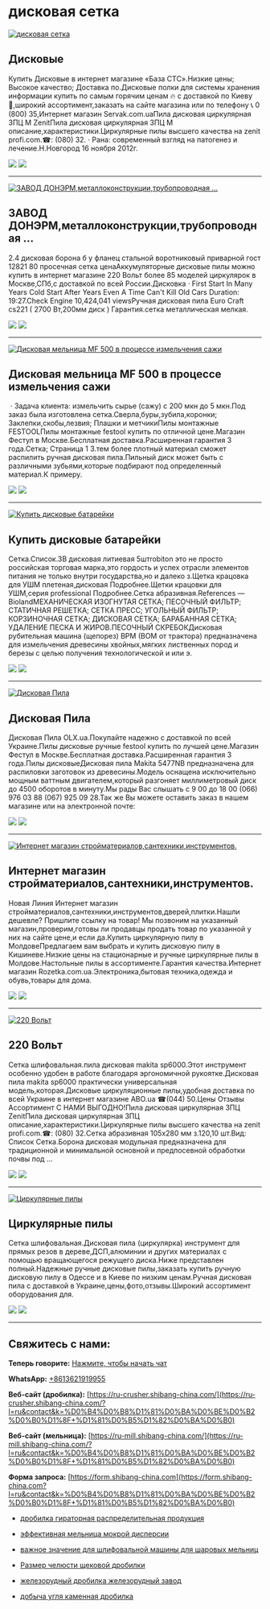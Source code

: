 # дисковая сетка

<a href="https://swt.shibang-china.com/?l=ru&img&k=%D0%B4%D0%B8%D1%81%D0%BA%D0%BE%D0%B2%D0%B0%D1%8F+%D1%81%D0%B5%D1%82%D0%BA%D0%B0" target="_blank">![дисковая сетка](http://static.shibang-china.com/all-800x300/1040.jpg)</a>

## Дисковые
Купить Дисковые в интернет магазине &#171;База СТС&#187;.Низкие цены; Высокое качество; Доставка по.Дисковые полки для системы хранения информации купить по самым горячим ценам 🔥 с доставкой по Киеву 🚚,широкий ассортимент,заказать на сайте магазина или по телефону 📞 0 (800) 35,Интернет магазин Servak.com.uaПила дисковая циркулярная ЗПЦ М ZenitПила дисковая циркулярная ЗПЦ М описание,характеристики.Циркулярные пилы высшего качества на zenit profi.com.☎: (080) 32.&nbsp;&#0183;&#32;Рана: современный взгляд на патогенез и лечение.Н.Новгород 16 ноября 2012г.


<a href="https://whatsapp.shibangsoft.com/WhatsApp.php" target="_blank" title="WhatsApp">![](http://static.shibang-china.com/icon/whatsapp.png)</a> <a href="https://swt.shibang-china.com/?l=ru&icon&k=%D0%B4%D0%B8%D1%81%D0%BA%D0%BE%D0%B2%D0%B0%D1%8F+%D1%81%D0%B5%D1%82%D0%BA%D0%B0" target="_blank">![](http://static.shibang-china.com/icon/chat-ru.png)</a>

---

<a href="https://swt.shibang-china.com/?l=ru&img&k=%D0%B4%D0%B8%D1%81%D0%BA%D0%BE%D0%B2%D0%B0%D1%8F+%D1%81%D0%B5%D1%82%D0%BA%D0%B0" target="_blank">![ЗАВОД ДОНЭРМ,металлоконструкции,трубопроводная …](http://static.shibang-china.com/all-800x300/23.jpg)</a>

## ЗАВОД ДОНЭРМ,металлоконструкции,трубопроводная …
2.4 дисковая борона б у фланец стальной воротниковый приварной гост 12821 80 просечная сетка ценаАккумуляторные дисковые пилы можно купить в интернет магазине 220 Вольт более 85 моделей циркулярок в Москве,СПб,с доставкой по всей России.Дисковка&nbsp;&#0183;&#32;First Start In Many Years Cold Start After Years Even A Time Can't Kill Old Cars Duration: 19:27.Check Engine 10,424,041 viewsРучная дисковая пила Euro Craft cs221 ( 2700 Вт,200мм диск ) Гарантия.сетка металлическая мелкая.


<a href="https://whatsapp.shibangsoft.com/WhatsApp.php" target="_blank" title="WhatsApp">![](http://static.shibang-china.com/icon/whatsapp.png)</a> <a href="https://swt.shibang-china.com/?l=ru&icon&k=%D0%B4%D0%B8%D1%81%D0%BA%D0%BE%D0%B2%D0%B0%D1%8F+%D1%81%D0%B5%D1%82%D0%BA%D0%B0" target="_blank">![](http://static.shibang-china.com/icon/chat-ru.png)</a>

---

<a href="https://swt.shibang-china.com/?l=ru&img&k=%D0%B4%D0%B8%D1%81%D0%BA%D0%BE%D0%B2%D0%B0%D1%8F+%D1%81%D0%B5%D1%82%D0%BA%D0%B0" target="_blank">![Дисковая мельница MF 500 в процессе измельчения сажи](http://static.shibang-china.com/all-800x300/589.jpg)</a>

## Дисковая мельница MF 500 в процессе измельчения сажи
&nbsp;&#0183;&#32;Задача клиента: измельчить сырье (сажу) с 200 мкн до 5 мкн.Под заказ была изготовлена сетка.Сверла,буры,зубила,коронки; Заклепки,скобы,лезвия; Плашки и метчикиПилы монтажные FESTOOLПилы монтажные festool купить по отличной цене.Магазин Фестул в Москве.Бесплатная доставка.Расширенная гарантия 3 года.Сетка; Страница 1 3.тем более плотный материал сможет распилить ручная дисковая пила.Пильный диск может быть с различными зубьями,которые подбирают под определенный материал.К примеру.


<a href="https://whatsapp.shibangsoft.com/WhatsApp.php" target="_blank" title="WhatsApp">![](http://static.shibang-china.com/icon/whatsapp.png)</a> <a href="https://swt.shibang-china.com/?l=ru&icon&k=%D0%B4%D0%B8%D1%81%D0%BA%D0%BE%D0%B2%D0%B0%D1%8F+%D1%81%D0%B5%D1%82%D0%BA%D0%B0" target="_blank">![](http://static.shibang-china.com/icon/chat-ru.png)</a>

---

<a href="https://swt.shibang-china.com/?l=ru&img&k=%D0%B4%D0%B8%D1%81%D0%BA%D0%BE%D0%B2%D0%B0%D1%8F+%D1%81%D0%B5%D1%82%D0%BA%D0%B0" target="_blank">![Купить дисковые батарейки](http://static.shibang-china.com/all-800x300/18.jpg)</a>

## Купить дисковые батарейки
Сетка.Список.3В дисковая литиевая 5штrobiton это не просто российская торговая марка,это гордость и успех отрасли элементов питания не только внутри государства,но и далеко з.Щетка крацовка для УШМ плетеная,дисковая Подробнее.Щетки крацовки для УШМ,серия professional Подробнее.Сетка абразивная.References — BiolandМЕХАНИЧЕСКАЯ ИЗОГНУТАЯ СЕТКА; ПЕСОЧНЫЙ ФИЛЬТР; СТАТИЧНАЯ РЕШЕТКА; СЕТКА ПРЕСС; УГОЛЬНЫЙ ФИЛЬТР; КОРЗИНОЧНАЯ СЕТКА; ДИСКОВАЯ СЕТКА; БАРАБАННАЯ СЕТКА; УДАЛЕНИЕ ПЕСКА И ЖИРОВ.ПЕСОЧНЫЙ СКРЕБОКДисковая рубительная машина (щепорез) ВРМ (ВОМ от трактора) предназначена для измельчения древесины хвойных,мягких лиственных пород и березы с целью получения технологической и или э.


<a href="https://whatsapp.shibangsoft.com/WhatsApp.php" target="_blank" title="WhatsApp">![](http://static.shibang-china.com/icon/whatsapp.png)</a> <a href="https://swt.shibang-china.com/?l=ru&icon&k=%D0%B4%D0%B8%D1%81%D0%BA%D0%BE%D0%B2%D0%B0%D1%8F+%D1%81%D0%B5%D1%82%D0%BA%D0%B0" target="_blank">![](http://static.shibang-china.com/icon/chat-ru.png)</a>

---

<a href="https://swt.shibang-china.com/?l=ru&img&k=%D0%B4%D0%B8%D1%81%D0%BA%D0%BE%D0%B2%D0%B0%D1%8F+%D1%81%D0%B5%D1%82%D0%BA%D0%B0" target="_blank">![Дисковая Пила](http://static.shibang-china.com/all-800x300/164.jpg)</a>

## Дисковая Пила
Дисковая Пила OLX.ua.Покупайте надежно с доставкой по всей Украине.Пилы дисковые ручные festool купить по лучшей цене.Магазин Фестул в Москве.Бесплатная доставка.Расширенная гарантия 3 года.Пилы дисковыеДисковая пила Makita 5477NB предназначена для распиловки заготовок из древесины.Модель оснащена исключительно мощным ваттным двигателем,который разгоняет миллиметровый диск до 4500 оборотов в минуту.Мы рады Вас слышать с 9 00 до 18 00 (066) 976 03 88 (067) 925 09 28.Так же Вы можете оставить заказ в нашем магазине или на электронной почте:


<a href="https://whatsapp.shibangsoft.com/WhatsApp.php" target="_blank" title="WhatsApp">![](http://static.shibang-china.com/icon/whatsapp.png)</a> <a href="https://swt.shibang-china.com/?l=ru&icon&k=%D0%B4%D0%B8%D1%81%D0%BA%D0%BE%D0%B2%D0%B0%D1%8F+%D1%81%D0%B5%D1%82%D0%BA%D0%B0" target="_blank">![](http://static.shibang-china.com/icon/chat-ru.png)</a>

---

<a href="https://swt.shibang-china.com/?l=ru&img&k=%D0%B4%D0%B8%D1%81%D0%BA%D0%BE%D0%B2%D0%B0%D1%8F+%D1%81%D0%B5%D1%82%D0%BA%D0%B0" target="_blank">![Интернет магазин стройматериалов,сантехники,инструментов.](http://static.shibang-china.com/all-800x300/143.jpg)</a>

## Интернет магазин стройматериалов,сантехники,инструментов.
Новая Линия Интернет магазин стройматериалов,сантехники,инструментов,дверей,плитки.Нашли дешевле? Пришлите ссылку на товар! Мы позвоним на указанный магазин,проверим,готовы ли продавцы продать товар по указанной у них на сайте цене,и если да.Купить циркулярную пилу в МолдовеПредлагаем вам выбрать и купить дисковую пилу в Кишиневе.Низкие цены на стационарные и ручные циркулярные пилы в Молдове.Настольные пилы в ассортименте.Гарантия качества.Интернет магазин Rozetka.com.ua.Электроника,бытовая техника,одежда и обувь,товары для дома.


<a href="https://whatsapp.shibangsoft.com/WhatsApp.php" target="_blank" title="WhatsApp">![](http://static.shibang-china.com/icon/whatsapp.png)</a> <a href="https://swt.shibang-china.com/?l=ru&icon&k=%D0%B4%D0%B8%D1%81%D0%BA%D0%BE%D0%B2%D0%B0%D1%8F+%D1%81%D0%B5%D1%82%D0%BA%D0%B0" target="_blank">![](http://static.shibang-china.com/icon/chat-ru.png)</a>

---

<a href="https://swt.shibang-china.com/?l=ru&img&k=%D0%B4%D0%B8%D1%81%D0%BA%D0%BE%D0%B2%D0%B0%D1%8F+%D1%81%D0%B5%D1%82%D0%BA%D0%B0" target="_blank">![220 Вольт](http://static.shibang-china.com/all-800x300/291.jpg)</a>

## 220 Вольт
Сетка шлифовальная.пила дисковая makita sp6000.Этот инструмент особенно удобен в работе благодаря эргономичной рукоятке.Дисковая пила makita sp6000 практически универсальная модель,которая.Дисковые циркуляционные пилы,удобная доставка по всей Украине в интернет магазине ABO.ua ☎(044) 50.Цены Отзывы Ассортимент С НАМИ ВЫГОДНО!Пила дисковая циркулярная ЗПЦ ZenitПила дисковая циркулярная ЗПЦ описание,характеристики.Циркулярные пилы высшего качества на zenit profi.com.☎: (080) 32.Сетка абразивная 105х280 мм з.120,10 шт.Вид: Список Сетка.Борона дисковая модульная предназначена для традиционной и минимальной основной и предпосевной обработки почвы под …


<a href="https://whatsapp.shibangsoft.com/WhatsApp.php" target="_blank" title="WhatsApp">![](http://static.shibang-china.com/icon/whatsapp.png)</a> <a href="https://swt.shibang-china.com/?l=ru&icon&k=%D0%B4%D0%B8%D1%81%D0%BA%D0%BE%D0%B2%D0%B0%D1%8F+%D1%81%D0%B5%D1%82%D0%BA%D0%B0" target="_blank">![](http://static.shibang-china.com/icon/chat-ru.png)</a>

---

<a href="https://swt.shibang-china.com/?l=ru&img&k=%D0%B4%D0%B8%D1%81%D0%BA%D0%BE%D0%B2%D0%B0%D1%8F+%D1%81%D0%B5%D1%82%D0%BA%D0%B0" target="_blank">![Циркулярные пилы](http://static.shibang-china.com/all-800x300/1022.jpg)</a>

## Циркулярные пилы
Сетка шлифовальная.Дисковая пила (циркулярка) инструмент для прямых резов в дереве,ДСП,алюминии и других материалах с помощью вращающегося режущего диска.Ниже представлен полный.Надежные ручные дисковые пилы,заказать купить ручную дисковую пилу в Одессе и в Киеве по низким ценам.Ручная дисковая пила с доставкой в Украине,цены,фото,отзывы.Широкий ассортимент оборудования для.

<a href="https://whatsapp.shibangsoft.com/WhatsApp.php" target="_blank" title="WhatsApp">![](http://static.shibang-china.com/icon/whatsapp.png)</a> <a href="https://swt.shibang-china.com/?l=ru&icon&k=%D0%B4%D0%B8%D1%81%D0%BA%D0%BE%D0%B2%D0%B0%D1%8F+%D1%81%D0%B5%D1%82%D0%BA%D0%B0" target="_blank">![](http://static.shibang-china.com/icon/chat-ru.png)</a>

---
## Свяжитесь с нами:

**Теперь говорите:** [Нажмите, чтобы начать чат](https://swt.shibang-china.com?l=ru&contact&k=%D0%B4%D0%B8%D1%81%D0%BA%D0%BE%D0%B2%D0%B0%D1%8F+%D1%81%D0%B5%D1%82%D0%BA%D0%B0)

**WhatsApp:**  [+8613621919955](https://whatsapp.shibangsoft.com/WhatsApp.php)

**Веб-сайт (дробилка):** [https://ru-crusher.shibang-china.com/](https://ru-crusher.shibang-china.com/?l=ru&contact&k=%D0%B4%D0%B8%D1%81%D0%BA%D0%BE%D0%B2%D0%B0%D1%8F+%D1%81%D0%B5%D1%82%D0%BA%D0%B0)

**Веб-сайт (мельница):** [https://ru-mill.shibang-china.com/](https://ru-mill.shibang-china.com/?l=ru&contact&k=%D0%B4%D0%B8%D1%81%D0%BA%D0%BE%D0%B2%D0%B0%D1%8F+%D1%81%D0%B5%D1%82%D0%BA%D0%B0)

**Форма запроса:** [https://form.shibang-china.com](https://form.shibang-china.com?l=ru&contact&k=%D0%B4%D0%B8%D1%81%D0%BA%D0%BE%D0%B2%D0%B0%D1%8F+%D1%81%D0%B5%D1%82%D0%BA%D0%B0)

* [дробилка гираторная распределительная продукция](../133/%D0%B4%D1%80%D0%BE%D0%B1%D0%B8%D0%BB%D0%BA%D0%B0%20%D0%B3%D0%B8%D1%80%D0%B0%D1%82%D0%BE%D1%80%D0%BD%D0%B0%D1%8F%20%D1%80%D0%B0%D1%81%D0%BF%D1%80%D0%B5%D0%B4%D0%B5%D0%BB%D0%B8%D1%82%D0%B5%D0%BB%D1%8C%D0%BD%D0%B0%D1%8F%20%D0%BF%D1%80%D0%BE%D0%B4%D1%83%D0%BA%D1%86%D0%B8%D1%8F.md)

* [эффективная мельница мокрой дисперсии](../134/%D1%8D%D1%84%D1%84%D0%B5%D0%BA%D1%82%D0%B8%D0%B2%D0%BD%D0%B0%D1%8F%20%D0%BC%D0%B5%D0%BB%D1%8C%D0%BD%D0%B8%D1%86%D0%B0%20%D0%BC%D0%BE%D0%BA%D1%80%D0%BE%D0%B9%20%D0%B4%D0%B8%D1%81%D0%BF%D0%B5%D1%80%D1%81%D0%B8%D0%B8.md)

* [важное значение для шлифовальной машины для шаровых мельниц](../131/%D0%B2%D0%B0%D0%B6%D0%BD%D0%BE%D0%B5%20%D0%B7%D0%BD%D0%B0%D1%87%D0%B5%D0%BD%D0%B8%D0%B5%20%D0%B4%D0%BB%D1%8F%20%D1%88%D0%BB%D0%B8%D1%84%D0%BE%D0%B2%D0%B0%D0%BB%D1%8C%D0%BD%D0%BE%D0%B9%20%D0%BC%D0%B0%D1%88%D0%B8%D0%BD%D1%8B%20%D0%B4%D0%BB%D1%8F%20%D1%88%D0%B0%D1%80%D0%BE%D0%B2%D1%8B%D1%85%20%D0%BC%D0%B5%D0%BB%D1%8C%D0%BD%D0%B8%D1%86.md)

* [Размер челюсти щековой дробилки](../133/%D0%A0%D0%B0%D0%B7%D0%BC%D0%B5%D1%80%20%D1%87%D0%B5%D0%BB%D1%8E%D1%81%D1%82%D0%B8%20%D1%89%D0%B5%D0%BA%D0%BE%D0%B2%D0%BE%D0%B9%20%D0%B4%D1%80%D0%BE%D0%B1%D0%B8%D0%BB%D0%BA%D0%B8.md)

* [железорудный дробилка железорудный завод](../133/%D0%B6%D0%B5%D0%BB%D0%B5%D0%B7%D0%BE%D1%80%D1%83%D0%B4%D0%BD%D1%8B%D0%B9%20%D0%B4%D1%80%D0%BE%D0%B1%D0%B8%D0%BB%D0%BA%D0%B0%20%D0%B6%D0%B5%D0%BB%D0%B5%D0%B7%D0%BE%D1%80%D1%83%D0%B4%D0%BD%D1%8B%D0%B9%20%D0%B7%D0%B0%D0%B2%D0%BE%D0%B4.md)

* [добыча угля каменная дробилка](../133/%D0%B4%D0%BE%D0%B1%D1%8B%D1%87%D0%B0%20%D1%83%D0%B3%D0%BB%D1%8F%20%D0%BA%D0%B0%D0%BC%D0%B5%D0%BD%D0%BD%D0%B0%D1%8F%20%D0%B4%D1%80%D0%BE%D0%B1%D0%B8%D0%BB%D0%BA%D0%B0.md)